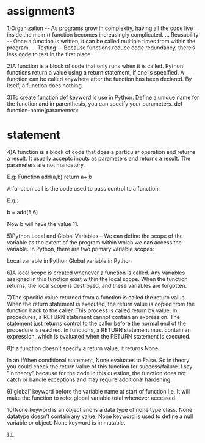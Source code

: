 # assignment3
1)Organization -- As programs grow in complexity, having all the code live inside the main () function becomes increasingly complicated. ...
Reusability -- Once a function is written, it can be called multiple times from within the program. ...
Testing -- Because functions reduce code redundancy, there’s less code to test in the first place

2)A function is a block of code that only runs when it is called. Python functions return a value using a return statement, if one is specified. A function can be called anywhere after the function has been declared. By itself, a function does nothing.


3)To create function def keyword is use in Python. Define a unique name for the function and in parenthesis, you can specify your parameters.
def function-name(paramenter):
  # statement
  
4)A function is a block of code that does a particular operation and returns a result. It usually accepts inputs as parameters and returns a result. The parameters are not mandatory.

E.g:
Function add(a,b)
return a+ b

A function call is the code used to pass control to a function.

E.g.:

b = add(5,6)

Now b will have the value 11.

5)Python Local and Global Variables – We can define the scope of the variable as the extent of the program within which we can access the variable.
In Python, there are two primary variable scopes:

Local variable in Python
Global variable in Python

6)A local scope is created whenever a function is called. Any variables assigned in this function exist within the local scope. When the function returns, the local scope is destroyed, and these variables are forgotten.

7)The specific value returned from a function is called the return value. When the return statement is executed, the return value is copied from the function back to the caller. This process is called return by value.
In procedures, a RETURN statement cannot contain an expression. The statement just returns control to the caller before the normal end of the procedure is reached. In functions, a RETURN statement must contain an expression, which is evaluated when the RETURN statement is executed.

8)f a function doesn't specify a return value, it returns None.

In an if/then conditional statement, None evaluates to False. So in theory you could check the return value of this function for success/failure. I say "in theory" because for the code in this question, the function does not catch or handle exceptions and may require additional hardening.


9)'global' keyword before the variable name at start of function i.e. It will make the function to refer global variable total whenever accessed.

10)None keyword is an object and is a data type of none type class.
None datatype doesn’t contain any value.
None keyword is used to define a null variable or object.
None keyword is immutable.


11)







